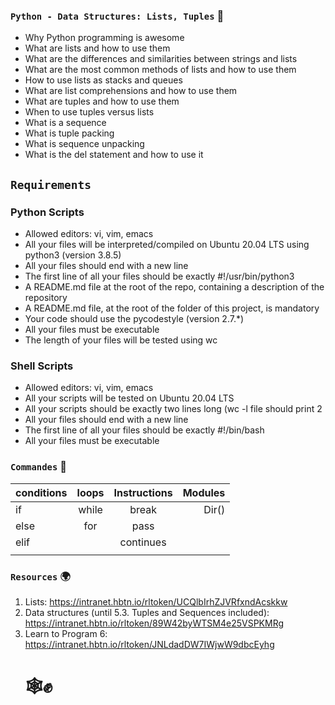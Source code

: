 ### `Python - Data Structures: Lists, Tuples` :dart:


* Why Python programming is awesome
* What are lists and how to use them
* What are the differences and similarities between strings and lists
* What are the most common methods of lists and how to use them
* How to use lists as stacks and queues
* What are list comprehensions and how to use them
* What are tuples and how to use them
* When to use tuples versus lists
* What is a sequence
* What is tuple packing
* What is sequence unpacking
* What is the del statement and how to use it


## `Requirements`

### Python Scripts

* Allowed editors: vi, vim, emacs
* All your files will be interpreted/compiled on Ubuntu 20.04 LTS using python3 (version 3.8.5)
* All your files should end with a new line
* The first line of all your files should be exactly #!/usr/bin/python3
* A README.md file at the root of the repo, containing a description of the repository
* A README.md file, at the root of the folder of this project, is mandatory
* Your code should use the pycodestyle (version 2.7.*)
* All your files must be executable
* The length of your files will be tested using wc

### Shell Scripts


* Allowed editors: vi, vim, emacs
* All your scripts will be tested on Ubuntu 20.04 LTS
* All your scripts should be exactly two lines long (wc -l file should print 2
* All your files should end with a new line
* The first line of all your files should be exactly #!/bin/bash
* All your files must be executable


### `Commandes`     :floppy_disk:

|   conditions  |     loops     | Instructions| Modules |
| ------------- |:-------------:|:-----------:|--------:|
|       if      |      while    |   break     |   Dir() |
|      else     |       for     |   pass      |         |
|      elif     |               |  continues  |         |
|               |               |             |         |


### `Resources`   :earth_africa:

1.  Lists:  https://intranet.hbtn.io/rltoken/UCQlbIrhZJVRfxndAcskkw
2. Data structures (until 5.3. Tuples and Sequences included): https://intranet.hbtn.io/rltoken/89W42byWTSM4e25VSPKMRg
3. Learn to Program 6: https://intranet.hbtn.io/rltoken/JNLdadDW7IWjwW9dbcEyhg
	# :spider_web::fist_raised:

```


```
